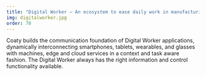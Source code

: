 ```yaml
---
title: "Digital Worker – An ecosystem to ease daily work in manufacturing and improve speed, quality, and safety"
img: digitalworker.jpg
order: 70
---
```

Coaty builds the communication foundation of Digital Worker applications,
dynamically interconnecting smartphones, tablets, wearables,
and glasses with machines, edge and cloud services in a context and
task aware fashion. The Digital Worker always has the right information
and control functionality available.
